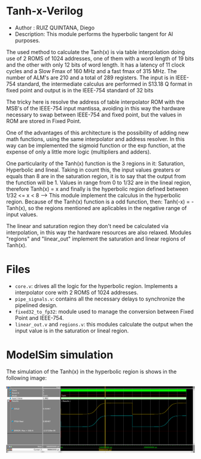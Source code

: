 

# Tanh-x-Verilog

  
- Author :     RUIZ QUINTANA, Diego
- Description: This module performs the hyperbolic 
  tangent for AI purposes.

The used method to calculate the Tanh(x) is via
table interpolation doing use of 2 ROMS of 1024
addresses, one of them with a word length of 19
bits and the other with only 12 bits of word length. It has a latency of 11
clock cycles and a Slow Fmax of 160 MHz and a 
fast fmax of 315 MHz. The number of ALM's are 210
and a total of 289 registers. The input is in 
IEEE-754 standard, the intermediate calculus are
performed in S13.18 Q format in fixed point and 
output is in the IEEE-754 standard of 32 bits
</div>

The tricky here is resolve the address of table 
interpolator ROM with the MSB's of the IEEE-754 input 
mantissa, avoiding in this way the hardware necessary 
to swap between IEEE-754 and fixed point, but 
the values in ROM are stored in Fixed Point.

One of the advantages of this architecture is the possibility 
of adding new math functions, using the same interpolator
and address resolver. In this way can be implemented 
the sigmoid function or the exp function, at the expense of
only a little more logic (multipliers and adders).

One particularity of the Tanh(x) function is the 3 regions in it:
Saturation, Hyperbolic and lineal. Taking in count this, the input values
greaters or equals than 8 are in the saturation region, it is to say that
the output from the function will be 1. Values in range from 0 to
1/32 are in the lineal region, therefore Tanh(x) = x and finally is
the hyperbolic region defined between 1/32 <= x < 8 --> This module
implement the calculus in the hyperbolic region. Because of the Tanh(x) 
function is a odd function, then: Tanh(-x) = -Tanh(x), so the regions
mentioned are aplicables in the negative range of input values.

The linear and saturation region they don't need be calculated via interpolation,
in this way the hardware resources are also relaxed. Modules "regions"
and "linear_out" implement the saturation and linear regions of Tanh(x).


# Files
- `core.v`: drives all the logic for the hyperbolic region. Implements a interpolator core with 2 ROMS of 1024 addresses.
- `pipe_signals.v`: contains all the necessary delays to synchronize the pipelined design.
- `fixed32_to_fp32`: module used to manage the conversion between Fixed Point and IEEE-754.
- `linear_out.v` and `regions.v`: this modules calculate the output when the input value is in the saturation or lineal region.


# ModelSim simulation
The simulation of the Tanh(x) in the hyperbolic region is shows in the following image:

![picture](muestra.bmp)


